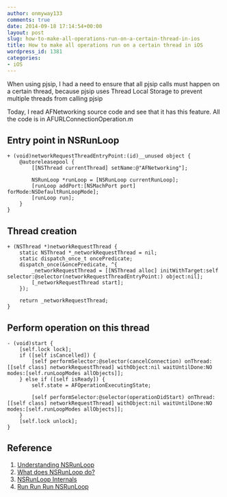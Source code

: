 ```yaml
---
author: onmyway133
comments: true
date: 2014-09-18 17:14:54+00:00
layout: post
slug: how-to-make-all-operations-run-on-a-certain-thread-in-ios
title: How to make all operations run on a certain thread in iOS
wordpress_id: 1381
categories:
- iOS
---
```


When using pjsip, I had a need to ensure that all pjsip calls must happen on a certain thread, because pjsip uses Thread Local Storage to prevent multiple threads from calling pjsip

Today, I read AFNetworking source code and see that it has this feature. All the code is in AFURLConnectionOperation.m

Entry point in NSRunLoop
--


```objc
+ (void)networkRequestThreadEntryPoint:(id)__unused object {
    @autoreleasepool {
        [[NSThread currentThread] setName:@"AFNetworking"];

        NSRunLoop *runLoop = [NSRunLoop currentRunLoop];
        [runLoop addPort:[NSMachPort port] forMode:NSDefaultRunLoopMode];
        [runLoop run];
    }
}
```



Thread creation
--

```objc
+ (NSThread *)networkRequestThread {
    static NSThread *_networkRequestThread = nil;
    static dispatch_once_t oncePredicate;
    dispatch_once(&oncePredicate, ^{
        _networkRequestThread = [[NSThread alloc] initWithTarget:self selector:@selector(networkRequestThreadEntryPoint:) object:nil];
        [_networkRequestThread start];
    });

    return _networkRequestThread;
}
```



Perform operation on this thread
--

```objc
- (void)start {
    [self.lock lock];
    if ([self isCancelled]) {
        [self performSelector:@selector(cancelConnection) onThread:[[self class] networkRequestThread] withObject:nil waitUntilDone:NO modes:[self.runLoopModes allObjects]];
    } else if ([self isReady]) {
        self.state = AFOperationExecutingState;

        [self performSelector:@selector(operationDidStart) onThread:[[self class] networkRequestThread] withObject:nil waitUntilDone:NO modes:[self.runLoopModes allObjects]];
    }
    [self.lock unlock];
}
```



Reference
--

1. [Understanding NSRunLoop](http://stackoverflow.com/questions/12091212/understanding-nsrunloop)
2. [What does NSRunLoop do?](http://stackoverflow.com/questions/16477433/what-does-nsrunloop-do)
3. [NSRunLoop Internals](https://mikeash.com/pyblog/friday-qa-2010-01-01-nsrunloop-internals.html)
4. [Run Run Run NSRunLoop](http://hackazach.net/code/2013/08/09/run-run-run-nsrunloop/)
